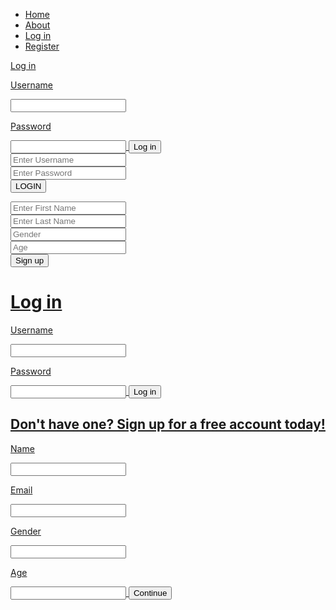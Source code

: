 <!DOCTYPE html>
<html>
<head>
<style>
.nav {
    list-style-type: none;
    margin: 0;
    padding: 0;
    overflow: hidden;
}

li {
    float: left;
}

li a {
    display: inline-block;
    color: light green;
    text-align: center;
    padding: 14px, 16px;
    text-decoration: none;
}

li a:hover {
    background-color: #111;
}
</style>
<title>Livin Life</title>
</head>
<body>
<div class="nav_bar">
<ul>
<li><a href="/howtolivelifefordummies">Home</a></li>
<li><a href="./about.html">About</a></li>
<li><a href="./login.html">Log in</a></li>
<li><a href="./register.html">Register</a></li>
</ul>
</div>

<a href = "login.html">
<head>
<title>Login</title>
Log in
</head>
<body>
<p>Username</p>
<input>
<p>Password</p>
<input>
<button>Log in</button>
</body>

<html>
<head>
   <title></title>
   <link rel="stylesheet" type="text/css" href="css/style.css"></link>
   <link rel="stylesheet" type="text/css" href="css/font-awesome.css">
 </head>
 <body>
    <div class="container">
    <form>
    <div class="form-input">
    <input type="text" name="username" placeholder= "Enter Username"> 
    </div>
    <div class+"form-input">
      <input type="password"
      name="password" placeholder="Enter Password">
      </div>
      <input type="submit" name="submit" 
      value="LOGIN" class="btn-login">
    </form>
    </div>
    </body>
    </html>

<html>
<head>
	<title></title>
	<link rel="stylesheet" type="text/css" href="css/style.css"></link>
   <link rel="stylesheet" type="text/css" href="css/font-awesome.css">
 </head>
 <body>
    <div class="container">
    <form>
    <div class="form-input">
    <input type="text" name="First Name" placeholder= "Enter First Name">
    </div>
    <div class="form-input">
    <input type="text" name="Last Name" placeholder= "Enter Last Name">
    </div>
    <div class="form-input">
      <input type="Gender" name="Gender" placeholder= "Gender">
      </div>
    <div class="form-input">
      <input type="Age" name="Age" placeholder= "Age">
      </div>
      <button>Sign up</button>
    </form>
    </div>
    </body>
    </html> 


<h1>Log in</h1>
<p>Username</p>
<input>
<p>Password</p>
<input>
<button>Log in</button>

<h2>Don't have one? Sign up for a free account today!</h2>
<p>Name</p>
<input>
<p>Email</p>
<input>
<p>Gender</p>
<input>
<p>Age</p>
<input>
<button>Continue</button>



